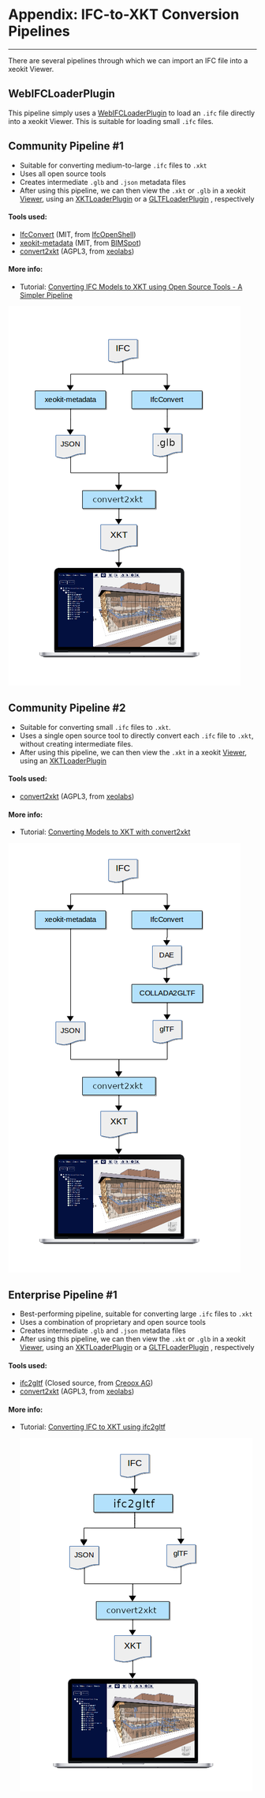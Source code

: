 
# Appendix: IFC-to-XKT Conversion Pipelines

---
There are several pipelines through which we can import an IFC file into a xeokit Viewer.

## WebIFCLoaderPlugin

This pipeline simply uses a [WebIFCLoaderPlugin]() to load an ````.ifc```` file directly into a xeokit Viewer. This is
suitable for loading small ````.ifc```` files.

## Community Pipeline #1

* Suitable for converting medium-to-large ````.ifc```` files to ````.xkt````
* Uses all open source tools
* Creates intermediate ````.glb```` and ````.json```` metadata files
* After using this pipeline, we can then view the ````.xkt````  or ````.glb```` in a
  xeokit [Viewer](https://xeokit.github.io/xeokit-sdk/docs/class/src/viewer/Viewer.js~Viewer.html), using an
  [XKTLoaderPlugin](https://xeokit.github.io/xeokit-sdk/docs/class/src/plugins/XKTLoaderPlugin/XKTLoaderPlugin.js~XKTLoaderPlugin.html)
  or
  a [GLTFLoaderPlugin](https://xeokit.github.io/xeokit-sdk/docs/class/src/plugins/GLTFLoaderPlugin/GLTFLoaderPlugin.js~GLTFLoaderPlugin.html)
  , respectively

#### Tools used:

* [IfcConvert](http://ifcopenshell.org/ifcconvert) (MIT, from [IfcOpenShell](http://ifcopenshell.org/))
* [xeokit-metadata](https://github.com/bimspot/xeokit-metadata) (MIT, from [BIMSpot](https://bimspot.io))
* [convert2xkt](https://github.com/xeokit/xeokit-convert) (AGPL3, from [xeolabs](https://xeolabs.com))

#### More info:

* Tutorial: [Converting IFC Models to XKT using Open Source Tools - A Simpler Pipeline](https://www.notion.so/xeokit/Converting-IFC-Models-to-XKT-using-Open-Source-Tools-A-Simpler-Pipeline-02d45ba457eb4f808f63bcacb71a4fb3)

![](assets/oss_xkt_conversion_v2.png)

## Community Pipeline #2

* Suitable for converting small ````.ifc```` files to ````.xkt````.
* Uses a single open source tool to directly convert each ````.ifc```` file to ````.xkt````, without creating
  intermediate files.
* After using this pipeline, we can then view the ````.xkt````  in a
  xeokit [Viewer](https://xeokit.github.io/xeokit-sdk/docs/class/src/viewer/Viewer.js~Viewer.html), using an
  [XKTLoaderPlugin](https://xeokit.github.io/xeokit-sdk/docs/class/src/plugins/XKTLoaderPlugin/XKTLoaderPlugin.js~XKTLoaderPlugin.html)

#### Tools used:

* [convert2xkt](https://github.com/xeokit/xeokit-convert) (AGPL3, from [xeolabs](https://xeolabs.com))

#### More info:

* Tutorial: [Converting Models to XKT with convert2xkt](https://www.notion.so/xeokit/Converting-Models-to-XKT-with-convert2xkt-fa567843313f4db8a7d6535e76da9380)

![](assets/oss_xkt_conversion.png)

## Enterprise Pipeline #1

* Best-performing pipeline, suitable for converting large ````.ifc```` files to ````.xkt````
* Uses a combination of proprietary and open source tools
* Creates intermediate ````.glb```` and ````.json```` metadata files
* After using this pipeline, we can then view the ````.xkt````  or ````.glb```` in a
  xeokit [Viewer](https://xeokit.github.io/xeokit-sdk/docs/class/src/viewer/Viewer.js~Viewer.html), using an
  [XKTLoaderPlugin](https://xeokit.github.io/xeokit-sdk/docs/class/src/plugins/XKTLoaderPlugin/XKTLoaderPlugin.js~XKTLoaderPlugin.html)
  or
  a [GLTFLoaderPlugin](https://xeokit.github.io/xeokit-sdk/docs/class/src/plugins/GLTFLoaderPlugin/GLTFLoaderPlugin.js~GLTFLoaderPlugin.html)
  , respectively

#### Tools used:

* [ifc2gltf](https://creoox.com/en/contact/) (Closed source, from [Creoox AG](https://creoox.com/en/contact/))
* [convert2xkt](https://github.com/xeokit/xeokit-convert) (AGPL3, from [xeolabs](https://xeolabs.com))

#### More info:

* Tutorial: [Converting IFC to XKT using ifc2gltf](https://www.notion.so/xeokit/Converting-IFC-to-XKT-using-ifc2gltf-a2e0005d00dc4f22b648f1237bc3245d)

  ![](assets/creoox_oss_xkt_conversion.png)